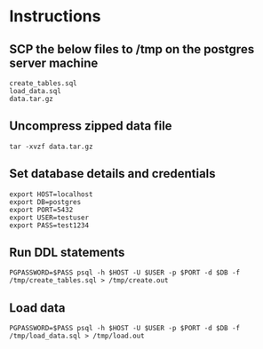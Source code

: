 # Instructions

## SCP the below files to /tmp on the postgres server machine
```
create_tables.sql
load_data.sql
data.tar.gz
```

## Uncompress zipped data file
```
tar -xvzf data.tar.gz
```

## Set database details and credentials
```
export HOST=localhost
export DB=postgres
export PORT=5432
export USER=testuser
export PASS=test1234
```

## Run DDL statements
```
PGPASSWORD=$PASS psql -h $HOST -U $USER -p $PORT -d $DB -f /tmp/create_tables.sql > /tmp/create.out
```

## Load data
```
PGPASSWORD=$PASS psql -h $HOST -U $USER -p $PORT -d $DB -f /tmp/load_data.sql > /tmp/load.out
```